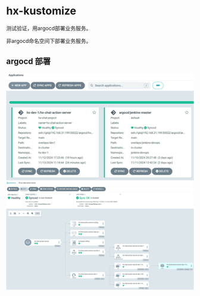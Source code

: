 # hx-kustomize

测试验证，用argocd部署业务服务。

非argocd命名空间下部署业务服务。

## argocd 部署

![](../images/demo-images/Snipaste_2024-11-13_11-39-12.jpg)
![](../images/demo-images/Snipaste_2024-11-13_11-39-40.jpg)